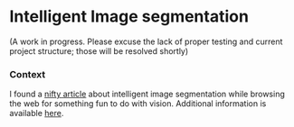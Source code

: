 # Intelligent Image segmentation

(A work in progress. Please excuse the lack of proper testing and current project structure; those will be resolved shortly)

### Context
I found a [nifty article](http://courses.cs.washington.edu/courses/cse576/03sp/readings/mort-sigg95.pdf
) about intelligent image segmentation while browsing the web for something fun to do with vision. Additional information is available [here](https://courses.cs.washington.edu/courses/cse455/09wi/Lects/lect4.pdf).

